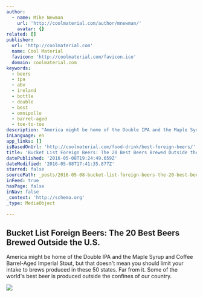 ```yaml
---
author:
  - name: Mike Newman
    url: 'http://coolmaterial.com/author/mnewman/'
    avatar: {}
related: []
publisher:
  url: 'http://coolmaterial.com'
  name: Cool Material
  favicon: 'http://coolmaterial.com/favicon.ico'
  domain: coolmaterial.com
keywords:
  - beers
  - ipa
  - abv
  - ireland
  - bottle
  - double
  - best
  - omnipollo
  - barrel-aged
  - toe-to-toe
description: "America might be home of the Double IPA and the Maple Syrup and Coffee Barrel-Aged Imperial Stout, but that doesn't mean you should limit your intake to brews produced in these 50 states. Far from it. Some of the world's best beer is produced outside the confines of our country."
inLanguage: en
app_links: []
isBasedOnUrl: 'http://coolmaterial.com/food-drink/best-foreign-beers/'
title: 'Bucket List Foreign Beers: The 20 Best Beers Brewed Outside the U.S.'
datePublished: '2016-05-08T19:24:49.659Z'
dateModified: '2016-05-08T17:41:35.877Z'
starred: false
sourcePath: _posts/2016-05-08-bucket-list-foreign-beers-the-20-best-beers-brewed-outside.md
inFeed: true
hasPage: false
inNav: false
_context: 'http://schema.org'
_type: MediaObject

---
```

<article style=""><h1>Bucket List Foreign Beers: The 20 Best Beers Brewed Outside the U.S.</h1><p>America might be home of the Double IPA and the Maple Syrup and Coffee Barrel-Aged Imperial Stout, but that doesn't mean you should limit your intake to brews produced in these 50 states. Far from it. Some of the world's best beer is produced outside the confines of our country.</p><img src="http://coolmaterial.com/wp-content/uploads/2016/05/20-best-beers-brewed-outside-us-new.jpg" /></article>